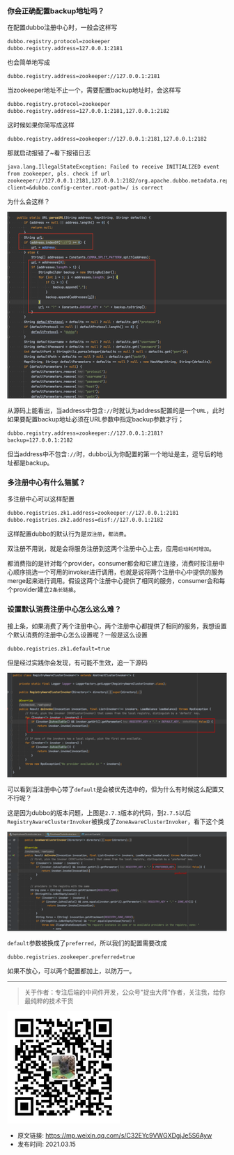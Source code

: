 ### 你会正确配置backup地址吗？

在配置dubbo注册中心时，一般会这样写

```
dubbo.registry.protocol=zookeeper
dubbo.registry.address=127.0.0.1:2181
```

也会简单地写成

```
dubbo.registry.address=zookeeper://127.0.0.1:2181
```

当zookeeper地址不止一个，需要配置backup地址时，会这样写

```
dubbo.registry.protocol=zookeeper
dubbo.registry.address=127.0.0.1:2181,127.0.0.1:2182
```

这时候如果你简写成这样

```
dubbo.registry.address=zookeeper://127.0.0.1:2181,127.0.0.1:2182
```

那就启动报错了~看下报错日志

```
java.lang.IllegalStateException: Failed to receive INITIALIZED event from zookeeper, pls. check if url zookeeper://127.0.0.1:2181,127.0.0.1:2182/org.apache.dubbo.metadata.report.MetadataReport?client=&dubbo.config-center.root-path=/ is correct
```

为什么会这样？

![](img1.jpg)

从源码上能看出，当address中包含`://`时就认为address配置的是一个`URL`，此时如果要配置backup地址必须在URL参数中指定backup参数才行；

```
dubbo.registry.address=zookeeper://127.0.0.1:2181?backup=127.0.0.1:2182
```

但当address中不包含`://`时，dubbo认为你配置的第一个地址是主，逗号后的地址都是backup。

### 多注册中心有什么猫腻？

多注册中心可以这样配置

```
dubbo.registries.zk1.address=zookeeper://127.0.0.1:2181
dubbo.registries.zk2.address=disf://127.0.0.1:2182
```

这样配置dubbo的默认行为是`双注册`，`都消费`。

双注册不用说，就是会将服务注册到这两个注册中心上去，应用`启动耗时增加`。

都消费指的是针对每个provider，consumer都会和它建立连接，消费时按注册中心顺序挑选一个可用的invoker进行调用，也就是说将两个注册中心中提供的服务merge起来进行调用。假设这两个注册中心提供了相同的服务，consumer会和每个provider建立`2条长链接`。

### 设置默认消费注册中心怎么这么难？

接上条，如果消费了两个注册中心，两个注册中心都提供了相同的服务，我想设置个默认消费的注册中心怎么设置呢？一般是这么设置

```
dubbo.registries.zk1.default=true
```

但是经过实践你会发现，有可能不生效，追一下源码

![](img2.jpg)

可以看到当注册中心带了`default`是会被优先选中的，但为什么有时候这么配置又不行呢？

这是因为dubbo的版本问题，上图是`2.7.3`版本的代码，到`2.7.5`以后`RegistryAwareClusterInvoker`被换成了`ZoneAwareClusterInvoker`，看下这个类

![](img3.jpg)

`default`参数被换成了`preferred`，所以我们的配置需要改成

```
dubbo.registries.zookeeper.preferred=true
```

如果不放心，可以两个配置都加上，以防万一。

---

> 关于作者：专注后端的中间件开发，公众号"捉虫大师"作者，关注我，给你最纯粹的技术干货

![捉虫大师](../../qrcode_small.jpg)

- 原文链接: https://mp.weixin.qq.com/s/C32EYc9VWGXDgjJe5S6Ayw
- 发布时间: 2021.03.15